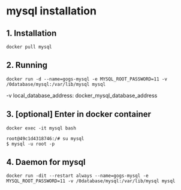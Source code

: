 # mysql installation

## 1. Installation
```
docker pull mysql
```
## 2. Running
```
docker run -d --name=gogs-mysql -e MYSQL_ROOT_PASSWORD=11 -v /0database/mysql:/var/lib/mysql mysql
```
-v local_database_address: docker_mysql_database_address

## 3. [optional] Enter in docker container
```
docker exec -it mysql bash
```
```
root@49c1d4318746:/# su mysql
$ mysql -u root -p
```
## 4. Daemon for mysql
```
docker run -dit --restart always --name=gogs-mysql -e MYSQL_ROOT_PASSWORD=11 -v /0database/mysql:/var/lib/mysql mysql
```
